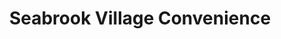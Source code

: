 ---
title: "Seabrook Village Convenience"
url: /hythe/seabrook-village-convenience/
shop: convenience
---